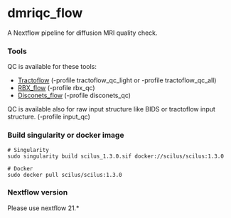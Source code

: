 # dmriqc_flow
A Nextflow pipeline for diffusion MRI quality check.


### Tools
QC is available for these tools:

- [Tractoflow](https://github.com/scilus/tractoflow) (-profile tractoflow_qc_light or -profile tractoflow_qc_all)
- [RBX_flow](https://github.com/scilus/rbx_flow) (-profile rbx_qc)
- [Disconets_flow](https://github.com/scilus/disconets_flow) (-profile disconets_qc)

QC is available also for raw input structure like BIDS or tractoflow input structure. (-profile input_qc)

### Build singularity or docker image
```
# Singularity
sudo singularity build scilus_1.3.0.sif docker://scilus/scilus:1.3.0

# Docker
sudo docker pull scilus/scilus:1.3.0
```

### Nextflow version

Please use nextflow 21.*
